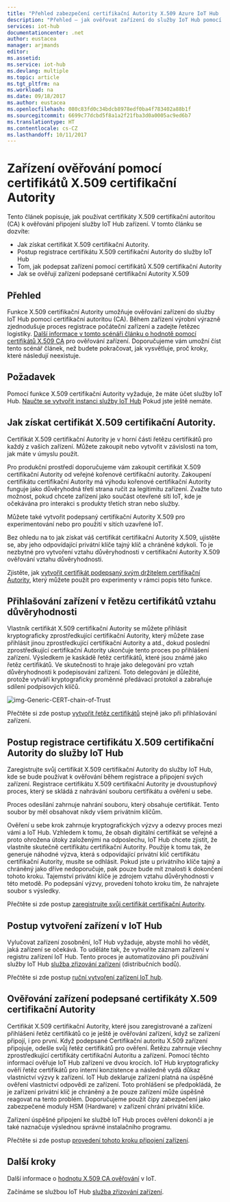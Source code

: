 ```yaml
---
title: "Přehled zabezpečení certifikační Autority X.509 Azure IoT Hub | Microsoft Docs"
description: "Přehled – jak ověřovat zařízení do služby IoT Hub pomocí X.509 certifikačních autorit."
services: iot-hub
documentationcenter: .net
author: eustacea
manager: arjmands
editor: 
ms.assetid: 
ms.service: iot-hub
ms.devlang: multiple
ms.topic: article
ms.tgt_pltfrm: na
ms.workload: na
ms.date: 09/18/2017
ms.author: eustacea
ms.openlocfilehash: 080c83fd0c34bdcb8978edf0ba4f783402a88b1f
ms.sourcegitcommit: 6699c77dcbd5f8a1a2f21fba3d0a0005ac9ed6b7
ms.translationtype: HT
ms.contentlocale: cs-CZ
ms.lasthandoff: 10/11/2017
---
```

# <a name="device-authentication-using-x509-ca-certificates"></a>Zařízení ověřování pomocí certifikátů X.509 certifikační Autority

Tento článek popisuje, jak používat certifikáty X.509 certifikační autoritou (CA) k ověřování připojení služby IoT Hub zařízení.  V tomto článku se dozvíte:

* Jak získat certifikát X.509 certifikační Autority.
* Postup registrace certifikátu X.509 certifikační Autority do služby IoT Hub
* Tom, jak podepsat zařízení pomocí certifikátů X.509 certifikační Autority
* Jak se ověřují zařízení podepsané certifikační Autority X.509

## <a name="overview"></a>Přehled

Funkce X.509 certifikační Autority umožňuje ověřování zařízení do služby IoT Hub pomocí certifikační autoritou (CA). Během zařízení výrobní výrazně zjednodušuje proces registrace počáteční zařízení a zadejte řetězec logistiky. [Další informace v tomto scénáři článku o hodnotě pomocí certifikátů X.509 CA](iot-hub-x509ca-concept.md) pro ověřování zařízení.  Doporučujeme vám umožní číst tento scénář článek, než budete pokračovat, jak vysvětluje, proč kroky, které následují neexistuje.

## <a name="prerequisite"></a>Požadavek

Pomocí funkce X.509 certifikační Autority vyžaduje, že máte účet služby IoT Hub.  [Naučte se vytvořit instanci služby IoT Hub](iot-hub-csharp-csharp-getstarted.md) Pokud jste ještě nemáte.

## <a name="how-to-get-an-x509-ca-certificate"></a>Jak získat certifikát X.509 certifikační Autority.

Certifikát X.509 certifikační Autority je v horní části řetězu certifikátů pro každý z vašich zařízení.  Můžete zakoupit nebo vytvořit v závislosti na tom, jak máte v úmyslu použít.

Pro produkční prostředí doporučujeme vám zakoupit certifikát X.509 certifikační Autority od veřejné kořenové certifikační autority. Zakoupení certifikátu certifikační Autority má výhodu kořenové certifikační Autority funguje jako důvěryhodná třetí strana ručit za legitimitu zařízení. Zvažte tuto možnost, pokud chcete zařízení jako součást otevřené síti IoT, kde je očekávána pro interakci s produkty třetích stran nebo služby.

Můžete také vytvořit podepsaný certifikační Autority X.509 pro experimentování nebo pro použití v sítích uzavřené IoT.

Bez ohledu na to jak získat váš certifikát certifikační Autority X.509, ujistěte se, aby jeho odpovídající privátní klíče tajný klíč a chráněné kdykoli.  To je nezbytné pro vytvoření vztahu důvěryhodnosti v certifikační Autority X.509 ověřování vztahu důvěryhodnosti. 

Zjistěte, jak [vytvořit certifikát podepsaný svým držitelem certifikační Autority](iot-hub-security-x509-create-certificates.md#createcerts), který můžete použít pro experimenty v rámci popis této funkce.

## <a name="sign-devices-into-the-certificate-chain-of-trust"></a>Přihlašování zařízení v řetězu certifikátů vztahu důvěryhodnosti

Vlastník certifikát X.509 certifikační Autority se můžete přihlásit kryptograficky zprostředkující certifikační Autority, který můžete zase přihlásit jinou zprostředkující certifikační Autority a atd., dokud poslední zprostředkující certifikační Autority ukončuje tento proces po přihlášení zařízení. Výsledkem je kaskádě řetěz certifikátů, které jsou známé jako řetěz certifikátů. Ve skutečnosti to hraje jako delegování pro vztah důvěryhodnosti k podepisování zařízení. Toto delegování je důležité, protože vytváří kryptograficky proměnné předávací protokol a zabraňuje sdílení podpisových klíčů.

![img-Generic-CERT-chain-of-Trust](./media/generic-cert-chain-of-trust.png)

Přečtěte si zde postup [vytvořit řetěz certifikátů](iot-hub-security-x509-create-certificates.md#createcertchain) stejně jako při přihlašování zařízení.

## <a name="how-to-register-the-x509-ca-certificate-to-iot-hub"></a>Postup registrace certifikátu X.509 certifikační Autority do služby IoT Hub

Zaregistrujte svůj certifikát X.509 certifikační Autority do služby IoT Hub, kde se bude používat k ověřování během registrace a připojení svých zařízení.  Registrace certifikátu X.509 certifikační Autority je dvoustupňový proces, který se skládá z nahrávání souboru certifikátu a ověření u sebe.

Proces odesílání zahrnuje nahrání souboru, který obsahuje certifikát.  Tento soubor by měl obsahovat nikdy všem privátním klíčům.

Ověření u sebe krok zahrnuje kryptografických výzvy a odezvy proces mezi vámi a IoT Hub.  Vzhledem k tomu, že obsah digitální certifikát se veřejné a proto ohrožena útoky založenými na odposlechu, IoT Hub chcete zjistit, že vlastníte skutečně certifikátu certifikační Autority.  Použije k tomu tak, že generuje náhodné výzva, která s odpovídající privátní klíč certifikátu certifikační Autority, musíte se odhlásit.  Pokud jste u privátního klíče tajný a chráněný jako dříve nedoporučuje, pak pouze bude mít znalosti k dokončení tohoto kroku. Tajemství privátní klíče je zdrojem vztahu důvěryhodnosti v této metodě.  Po podepsání výzvy, provedení tohoto kroku tím, že nahrajete soubor s výsledky.

Přečtěte si zde postup [zaregistrujte svůj certifikát certifikační Autority](iot-hub-security-x509-get-started.md#registercerts).

## <a name="how-to-create-a-device-on-iot-hub"></a>Postup vytvoření zařízení v IoT Hub

Vylučovat zařízení zosobnění, IoT Hub vyžaduje, abyste mohli ho vědět, jaká zařízení se očekává.  To uděláte tak, že vytvoříte záznam zařízení v registru zařízení IoT Hub.  Tento proces je automatizováno při používání služby IoT Hub [služba zřizování zařízení](https://azure.microsoft.com/en-us/blog/azure-iot-hub-device-provisioning-service-preview-automates-device-connection-configuration/) (distribučních bodů). 

Přečtěte si zde postup [ruční vytvoření zařízení IoT hub](iot-hub-security-x509-get-started.md#createdevice).

## <a name="authenticating-devices-signed-with-x509-ca-certificates"></a>Ověřování zařízení podepsané certifikáty X.509 certifikační Autority

Certifikát X.509 certifikační Autority, které jsou zaregistrované a zařízení přihlášeni řetěz certifikátů co je ještě je ověřování zařízení, když se zařízení připojí, i pro první.  Když podepsané Certifikační autoritu X.509 zařízení připojuje, odešle svůj řetěz certifikátů pro ověření. Řetězu zahrnuje všechny zprostředkující certifikáty certifikační Autoritu a zařízení.  Pomocí těchto informací ověřuje IoT Hub zařízení ve dvou krocích.  IoT Hub kryptograficky ověří řetěz certifikátů pro interní konzistence a následně vydá důkaz vlastnictví výzvy k zařízení.  IoT Hub deklaruje zařízení platná na úspěšné ověření vlastnictví odpovědi ze zařízení.  Toto prohlášení se předpokládá, že je zařízení privátní klíč je chráněný a že pouze zařízení může úspěšně reagovat na tento problém.  Doporučujeme použít čipy zabezpečení jako zabezpečené moduly HSM (Hardware) v zařízení chrání privátní klíče.

Zařízení úspěšné připojení ke službě IoT Hub proces ověření dokončí a je také naznačuje výslednou správné instalačního programu.

Přečtěte si zde postup [provedení tohoto kroku připojení zařízení](iot-hub-security-x509-get-started.md#authenticatedevice).

## <a name="next-steps"></a>Další kroky

Další informace o [hodnotu X.509 CA ověřování](iot-hub-x509ca-concept.md) v IoT.

Začínáme se službou IoT Hub [služba zřizování zařízení](https://docs.microsoft.com/en-us/azure/iot-dps/).